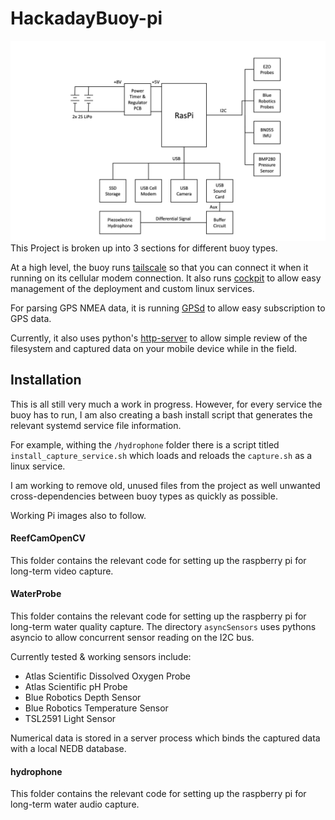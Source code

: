 # HackadayBuoy-pi
![Block Diagram](block-diagram.png)
This Project is broken up into 3 sections for different buoy types.

At a high level, the buoy runs [tailscale](https://tailscale.com/) so that you can connect it when it running on its cellular modem connection. It also runs [cockpit](https://cockpit-project.org/) to allow easy management of the deployment and custom linux services.

For parsing GPS NMEA data, it is running [GPSd](https://gpsd.io/) to allow easy subscription to GPS data.

Currently, it also uses python's [http-server](https://docs.python.org/3/library/http.server.html) to allow simple review of the filesystem and captured data on your mobile device while in the field.

## Installation

This is all still very much a work in progress. However, for every service the buoy has to run, I am also creating a bash install script that generates the relevant systemd service file information.

For example, withing the `/hydrophone` folder there is a script titled `install_capture_service.sh` which loads and reloads the `capture.sh` as a linux service.

I am working to remove old, unused files from the project as well unwanted cross-dependencies between buoy types as quickly as possible.

Working Pi images also to follow.

#### ReefCamOpenCV

This folder contains the relevant code for setting up the raspberry pi for long-term video capture.

#### WaterProbe

This folder contains the relevant code for setting up the raspberry pi for long-term water quality capture.
The directory `asyncSensors`  uses pythons asyncio to allow concurrent sensor reading on the I2C bus.

Currently tested & working sensors include:

 - Atlas Scientific Dissolved Oxygen Probe
 - Atlas Scientific pH Probe
 - Blue Robotics Depth Sensor
 - Blue Robotics Temperature Sensor
 - TSL2591 Light Sensor

Numerical data is stored in a server process which binds the captured data with a local NEDB database.

#### hydrophone

This folder contains the relevant code for setting up the raspberry pi for long-term water audio capture.

